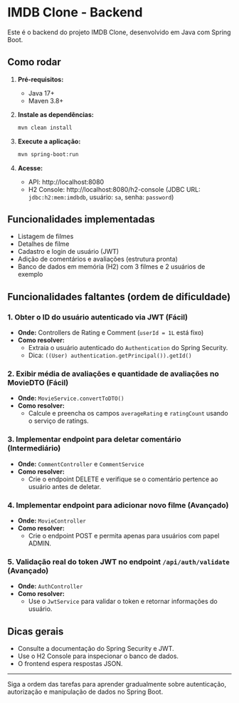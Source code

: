 # IMDB Clone - Backend

Este é o backend do projeto IMDB Clone, desenvolvido em Java com Spring Boot.

## Como rodar

1. **Pré-requisitos:**
   - Java 17+
   - Maven 3.8+

2. **Instale as dependências:**
   ```bash
   mvn clean install
   ```

3. **Execute a aplicação:**
   ```bash
   mvn spring-boot:run
   ```

4. **Acesse:**
   - API: http://localhost:8080
   - H2 Console: http://localhost:8080/h2-console (JDBC URL: `jdbc:h2:mem:imdbdb`, usuário: `sa`, senha: `password`)

## Funcionalidades implementadas
- Listagem de filmes
- Detalhes de filme
- Cadastro e login de usuário (JWT)
- Adição de comentários e avaliações (estrutura pronta)
- Banco de dados em memória (H2) com 3 filmes e 2 usuários de exemplo

## Funcionalidades faltantes (ordem de dificuldade)

### 1. Obter o ID do usuário autenticado via JWT (Fácil)
- **Onde:** Controllers de Rating e Comment (`userId = 1L` está fixo)
- **Como resolver:**
  - Extraia o usuário autenticado do `Authentication` do Spring Security.
  - Dica: `((User) authentication.getPrincipal()).getId()`

### 2. Exibir média de avaliações e quantidade de avaliações no MovieDTO (Fácil)
- **Onde:** `MovieService.convertToDTO()`
- **Como resolver:**
  - Calcule e preencha os campos `averageRating` e `ratingCount` usando o serviço de ratings.

### 3. Implementar endpoint para deletar comentário (Intermediário)
- **Onde:** `CommentController` e `CommentService`
- **Como resolver:**
  - Crie o endpoint DELETE e verifique se o comentário pertence ao usuário antes de deletar.

### 4. Implementar endpoint para adicionar novo filme (Avançado)
- **Onde:** `MovieController`
- **Como resolver:**
  - Crie o endpoint POST e permita apenas para usuários com papel ADMIN.

### 5. Validação real do token JWT no endpoint `/api/auth/validate` (Avançado)
- **Onde:** `AuthController`
- **Como resolver:**
  - Use o `JwtService` para validar o token e retornar informações do usuário.

## Dicas gerais
- Consulte a documentação do Spring Security e JWT.
- Use o H2 Console para inspecionar o banco de dados.
- O frontend espera respostas JSON.

---

Siga a ordem das tarefas para aprender gradualmente sobre autenticação, autorização e manipulação de dados no Spring Boot. 